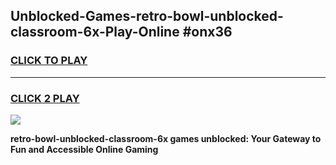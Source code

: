 
## Unblocked-Games-retro-bowl-unblocked-classroom-6x-Play-Online #onx36
<h3>
<a href="https://news.freeplayer.one?title=retro-bowl-unblocked-classroom-6x&ref=3">CLICK TO PLAY</a></h3>
<hr>

<h3>
<a href="https://news.freeplayer.one?title=retro-bowl-unblocked-classroom-6x&ref=3">CLICK 2 PLAY</a>
  
</h3>

<a href="https://news.freeplayer.one?title=retro-bowl-unblocked-classroom-6x&ref=3"><img src="https://clearcache.store/games.png"></a>


**retro-bowl-unblocked-classroom-6x games unblocked: Your Gateway to Fun and Accessible Online Gaming**
